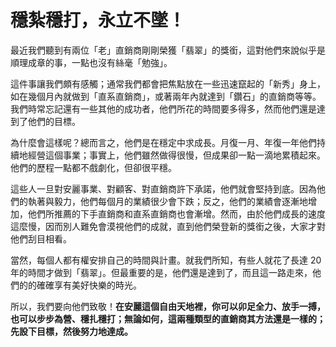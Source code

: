 # 穩紮穩打，永立不墜！

最近我們聽到有兩位「老」直銷商剛剛榮獲「翡翠」的獎銜，這對他們來說似乎是順理成章的事，一點也沒有絲毫「勉強」。

這件事讓我們頗有感觸；通常我們都會把焦點放在一些迅速竄起的「新秀」身上，如在幾個月內就做到「直系直銷商」，或著兩年內就達到「鑽石」的直銷商等等。我們時常忘記還有一些其他的成功者，他們所花的時間要多得多，然而他們還是達到了他們的目標。

為什麼會這樣呢？總而言之，他們是在穩定中求成長。月復一月、年復一年他們持續地經營這個事業；事實上，他們雖然做得很慢，但成果卻一點一滴地累積起來。他們的歷程一點都不戲劇化，但卻很平穩。

這些人一旦對安麗事業、對顧客、對直銷商許下承諾，他們就會堅持到底。因為他們的執著與毅力，他們每個月的業績很少會下跌；反之，他們的業績會逐漸地增加，他們所推薦的下手直銷商和直系直銷商也會漸增。然而，由於他們成長的速度這麼慢，因而別人難免會漠視他們的成就，直到他們榮登新的獎銜之後，大家才對他們刮目相看。

當然，每個人都有權安排自己的時間與計畫。就我們所知，有些人就花了長達 20 年的時間才做到「翡翠」。但最重要的是，他們還是達到了，而且這一路走來，他們的的確確享有美好快樂的時光。

所以，我們要向他們致敬！**在安麗這個自由天地裡，你可以卯足全力、放手一搏，也可以步步為營、穩扎穩打；無論如何，這兩種類型的直銷商其方法還是一樣的；先設下目標，然後努力地達成。**


